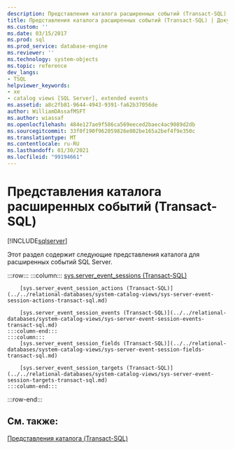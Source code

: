 ```yaml
---
description: Представления каталога расширенных событий (Transact-SQL)
title: Представления каталога расширенных событий (Transact-SQL) | Документация Майкрософт
ms.custom: ''
ms.date: 03/15/2017
ms.prod: sql
ms.prod_service: database-engine
ms.reviewer: ''
ms.technology: system-objects
ms.topic: reference
dev_langs:
- TSQL
helpviewer_keywords:
- xe
- catalog views [SQL Server], extended events
ms.assetid: a8c2fb81-9644-4943-9391-fa62b37056de
author: WilliamDAssafMSFT
ms.author: wiassaf
ms.openlocfilehash: 484e127ae9f586ca569eeced2baec4ac9089d2db
ms.sourcegitcommit: 33f0f190f962059826e002be165a2bef4f9e350c
ms.translationtype: MT
ms.contentlocale: ru-RU
ms.lasthandoff: 01/30/2021
ms.locfileid: "99194661"
---
```

# <a name="extended-events-catalog-views-transact-sql"></a>Представления каталога расширенных событий (Transact-SQL)
[!INCLUDE[sqlserver](../../includes/applies-to-version/sqlserver.md)]

  Этот раздел содержит следующие представления каталога для расширенных событий SQL Server.  

:::row:::
    :::column:::
        [sys.server_event_sessions (Transact-SQL)](../../relational-databases/system-catalog-views/sys-server-event-sessions-transact-sql.md)
        
        [sys.server_event_session_actions (Transact-SQL)](../../relational-databases/system-catalog-views/sys-server-event-session-actions-transact-sql.md)
        
        [sys.server_event_session_events (Transact-SQL)](../../relational-databases/system-catalog-views/sys-server-event-session-events-transact-sql.md)
    :::column-end:::
    :::column:::
        [sys.server_event_session_fields (Transact-SQL)](../../relational-databases/system-catalog-views/sys-server-event-session-fields-transact-sql.md)
        
        [sys.server_event_session_targets (Transact-SQL)](../../relational-databases/system-catalog-views/sys-server-event-session-targets-transact-sql.md)
    :::column-end:::
:::row-end:::
  
## <a name="see-also"></a>См. также:  
 [Представления каталога (Transact-SQL)](../../relational-databases/system-catalog-views/catalog-views-transact-sql.md)  
  
  
